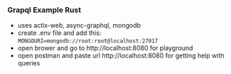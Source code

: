 ### Grapql Example Rust

- uses actix-web, async-graphql, mongodb
- create .env file and add this: `MONGOURI=mongodb://root:root@localhost:27017`
- open brower and go to http://localhost:8080 for playground
- open postman and paste url http://localhost:8080 for getting help with queries
